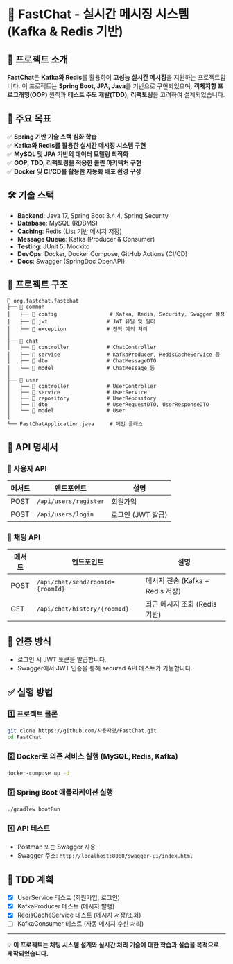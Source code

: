 # 🚀 FastChat - 실시간 메시징 시스템 (Kafka & Redis 기반)

## 📌 프로젝트 소개
**FastChat**은 **Kafka와 Redis**를 활용하여 **고성능 실시간 메시징**을 지원하는 프로젝트입니다. 이 프로젝트는 **Spring Boot, JPA, Java**를 기반으로 구현되었으며, **객체지향 프로그래밍(OOP)** 원칙과 **테스트 주도 개발(TDD)**, **리팩토링**을 고려하여 설계되었습니다.

## 🌟 주요 목표
✅ **Spring 기반 기술 스택 심화 학습**  
✅ **Kafka와 Redis를 활용한 실시간 메시징 시스템 구현**  
✅ **MySQL 및 JPA 기반의 데이터 모델링 최적화**  
✅ **OOP, TDD, 리팩토링을 적용한 클린 아키텍처 구현**  
✅ **Docker 및 CI/CD를 활용한 자동화 배포 환경 구성**

## 🛠️ 기술 스택
- **Backend**: Java 17, Spring Boot 3.4.4, Spring Security
- **Database**: MySQL (RDBMS)
- **Caching**: Redis (List 기반 메시지 저장)
- **Message Queue**: Kafka (Producer & Consumer)
- **Testing**: JUnit 5, Mockito
- **DevOps**: Docker, Docker Compose, GitHub Actions (CI/CD)
- **Docs**: Swagger (SpringDoc OpenAPI)

## 📂 프로젝트 구조
```
📂 org.fastchat.fastchat
├── 📂 common
│   ├── 📂 config                 # Kafka, Redis, Security, Swagger 설정
│   ├── 📂 jwt                   # JWT 유틸 및 필터
│   └── 📂 exception             # 전역 예외 처리
│
├── 📂 chat
│   ├── 📂 controller            # ChatController
│   ├── 📂 service               # KafkaProducer, RedisCacheService 등
│   ├── 📂 dto                   # ChatMessageDTO
│   └── 📂 model                 # ChatMessage 등
│
├── 📂 user
│   ├── 📂 controller            # UserController
│   ├── 📂 service               # UserService
│   ├── 📂 repository            # UserRepository
│   ├── 📂 dto                   # UserRequestDTO, UserResponseDTO
│   └── 📂 model                 # User
│
└── FastChatApplication.java     # 메인 클래스
```

## 📌 API 명세서
### 🔹 사용자 API
| 메서드 | 엔드포인트 | 설명 |
|--------|-------------|------|
| POST   | `/api/users/register` | 회원가입 |
| POST   | `/api/users/login` | 로그인 (JWT 발급) |

### 🔹 채팅 API
| 메서드 | 엔드포인트 | 설명 |
|--------|-------------|------|
| POST   | `/api/chat/send?roomId={roomId}` | 메시지 전송 (Kafka + Redis 저장) |
| GET    | `/api/chat/history/{roomId}` | 최근 메시지 조회 (Redis 기반) |

## 🔐 인증 방식
- 로그인 시 JWT 토큰을 발급합니다.
- Swagger에서 JWT 인증을 통해 secured API 테스트가 가능합니다.

## ✅ 실행 방법
### 1️⃣ 프로젝트 클론
```bash
git clone https://github.com/사용자명/FastChat.git
cd FastChat
```

### 2️⃣ Docker로 의존 서비스 실행 (MySQL, Redis, Kafka)
```bash
docker-compose up -d
```

### 3️⃣ Spring Boot 애플리케이션 실행
```bash
./gradlew bootRun
```

### 4️⃣ API 테스트
- Postman 또는 Swagger 사용
- Swagger 주소: `http://localhost:8080/swagger-ui/index.html`

## 🧪 TDD 계획
- [x] UserService 테스트 (회원가입, 로그인)
- [x] KafkaProducer 테스트 (메시지 발행)
- [x] RedisCacheService 테스트 (메시지 저장/조회)
- [ ] KafkaConsumer 테스트 (자동 메시지 수신 처리)

---
💡 **이 프로젝트는 채팅 시스템 설계와 실시간 처리 기술에 대한 학습과 실습을 목적으로 제작되었습니다.**

